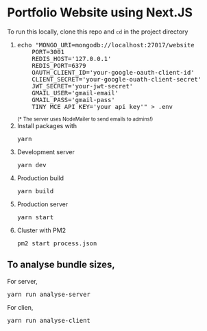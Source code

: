 # Portfolio Website using Next.JS

To run this locally, clone this repo and `cd` in the project directory

<ol>
    <li>
    <pre>echo "MONGO_URI=mongodb://localhost:27017/website
    PORT=3001
    REDIS_HOST='127.0.0.1'
    REDIS_PORT=6379
    OAUTH_CLIENT_ID='your-google-oauth-client-id'
    CLIENT_SECRET='your-google-ouath-client-secret'
    JWT_SECRET='your-jwt-secret'
    GMAIL_USER='gmail-email'
    GMAIL_PASS='gmail-pass'
    TINY_MCE_API_KEY='your_api_key'" > .env</pre>
    <small>(* The server uses NodeMailer to send emails to admins!)</small>
    </li>
    <li>
    Install packages with
    <pre>yarn</pre>
    </li>
    <li>
    Development server 
    <pre>yarn dev</pre>
    </li>
    <li>
    Production build
    <pre>yarn build</pre>
    </li>
    <li>
    Production server
    <pre>yarn start</pre>
    </li>
    <li>
    Cluster with PM2
    <pre>pm2 start process.json</pre>
    </li>
</ol>

## To analyse bundle sizes,
For server,
<pre>yarn run analyse-server</pre>
For clien,
<pre>yarn run analyse-client</pre>
